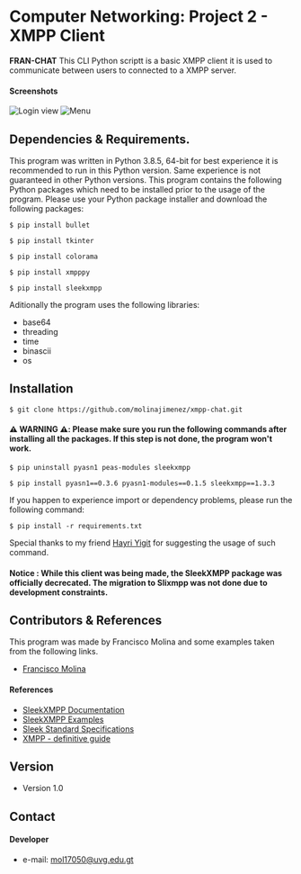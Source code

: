 Computer Networking: Project 2 - XMPP Client
======
**FRAN-CHAT** This CLI Python scriptt is a basic XMPP client it is used to communicate between users to connected to a XMPP server. 

#### Screenshots
![Login view](https://imgur.com/a/5QI8ZeR)
![Menu](https://imgur.com/Bpdqk1z)

## Dependencies & Requirements.
 This program was written in Python 3.8.5, 64-bit for best experience it is recommended to run in this Python version. 
 Same experience is not guaranteed in other Python versions.
 This program contains the following Python packages which need to be installed prior to the usage of the program. 
 Please use your Python package installer and download the following packages: 
 
 ```shell
$ pip install bullet
```
```shell
$ pip install tkinter
```

```shell
$ pip install colorama
```

```shell
$ pip install xmpppy
```

```shell
$ pip install sleekxmpp
```

Aditionally the program uses the following libraries:
* base64
* threading
* time
* binascii
* os


## Installation
```shell
$ git clone https://github.com/molinajimenez/xmpp-chat.git
```
#### ⚠️ WARNING ⚠️: Please make sure you run the following commands after installing all the packages. If this step is not done, the program **won't work**.

```shell
$ pip uninstall pyasn1 peas-modules sleekxmpp
```
```shell
$ pip install pyasn1==0.3.6 pyasn1-modules==0.1.5 sleekxmpp==1.3.3
```
If you happen to experience import or dependency problems, please run the following command:
```shell
$ pip install -r requirements.txt
````
Special thanks to my friend [Hayri Yigit](https://github.com/hayriyigit) for suggesting the usage of such command.
#### **Notice** : While this client was being made, the SleekXMPP package was officially decrecated. The migration to Slixmpp was not done due to development constraints. 

## Contributors & References
 This program was made by Francisco Molina and some examples taken from the following links.
* [Francisco Molina ](https://github.com/molinajimenez)

#### References
* [SleekXMPP Documentation](https://sleekxmpp.readthedocs.io/en/latest/index.html)
* [SleekXMPP Examples](https://github.com/fritzy/SleekXMPP/tree/develop/examples)
* [Sleek Standard Specifications](https://xmpp.org/extensions/)
* [XMPP - definitive guide](https://oriolrius.cat/blog/wp-content/uploads/2009/10/Oreilly.XMPP.The.Definitive.Guide.May.2009.pdf)

## Version 
* Version 1.0


## Contact
#### Developer
* e-mail: mol17050@uvg.edu.gt
